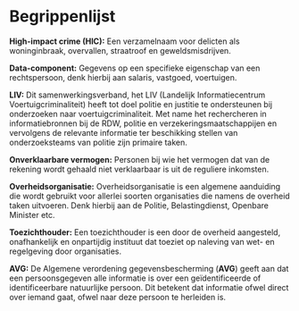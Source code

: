 # Begrippenlijst

**High-impact crime (HIC):** Een verzamelnaam voor delicten als woninginbraak, overvallen, straatroof en geweldsmisdrijven.&#x20;



**Data-component:** Gegevens op een specifieke eigenschap van een rechtspersoon, denk hierbij aan salaris, vastgoed, voertuigen.



**LIV:** Dit samenwerkingsverband, het LIV (Landelijk Informatiecentrum Voertuigcriminaliteit) heeft tot doel politie en justitie te ondersteunen bij onderzoeken naar voertuigcriminaliteit. Met name het rechercheren in informatiebronnen bij de RDW, politie en verzekeringsmaatschappijen en vervolgens de relevante informatie ter beschikking stellen van onderzoeksteams van politie zijn primaire taken.



**Onverklaarbare vermogen:** Personen bij wie het vermogen dat van de rekening wordt gehaald niet verklaarbaar is uit de reguliere inkomsten.



**Overheidsorganisatie:** Overheidsorganisatie is een algemene aanduiding die wordt gebruikt voor allerlei soorten organisaties die namens de overheid taken uitvoeren. Denk hierbij aan de Politie, Belastingdienst, Openbare Minister etc.



**Toezichthouder:** Een toezichthouder is een door de overheid aangesteld, onafhankelijk en onpartijdig instituut dat toeziet op naleving van wet- en regelgeving door organisaties.



**AVG:** De Algemene verordening gegevensbescherming (**AVG**) geeft aan dat een persoonsgegeven alle informatie is over een geïdentificeerde of identificeerbare natuurlijke persoon. Dit betekent dat informatie ofwel direct over iemand gaat, ofwel naar deze persoon te herleiden is.
